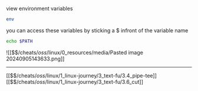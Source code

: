 view environment variables

``` bash
env
```

you can access these variables by sticking a $ infront of the variable name

``` bash
echo $PATH
```

![[$$$/$cheats/$oss/$linux/0_resources/media/Pasted image 20240905143633.png]]



---
[[$$$/$cheats/$oss/$linux/1_linux-journey/3_text-fu/3.4_pipe-tee]]
[[$$$/$cheats/$oss/$linux/1_linux-journey/3_text-fu/3.6_cut]]